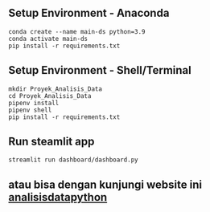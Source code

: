 ## Setup Environment - Anaconda
```
conda create --name main-ds python=3.9
conda activate main-ds
pip install -r requirements.txt
```
## Setup Environment - Shell/Terminal
```
mkdir Proyek_Analisis_Data
cd Proyek_Analisis_Data
pipenv install
pipenv shell
pip install -r requirements.txt
```

## Run steamlit app
```
streamlit run dashboard/dashboard.py
```
## atau bisa dengan kunjungi website ini [analisisdatapython](https://inc0878-analisisdatapython-bike-dashboard-nsgjfa.streamlit.app/)
